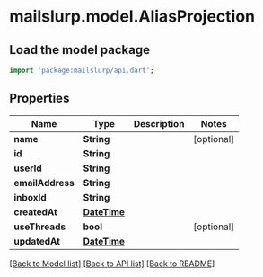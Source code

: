 # mailslurp.model.AliasProjection

## Load the model package
```dart
import 'package:mailslurp/api.dart';
```

## Properties
Name | Type | Description | Notes
------------ | ------------- | ------------- | -------------
**name** | **String** |  | [optional] 
**id** | **String** |  | 
**userId** | **String** |  | 
**emailAddress** | **String** |  | 
**inboxId** | **String** |  | 
**createdAt** | [**DateTime**](DateTime) |  | 
**useThreads** | **bool** |  | [optional] 
**updatedAt** | [**DateTime**](DateTime) |  | 

[[Back to Model list]](../README#documentation-for-models) [[Back to API list]](../README#documentation-for-api-endpoints) [[Back to README]](../README)


